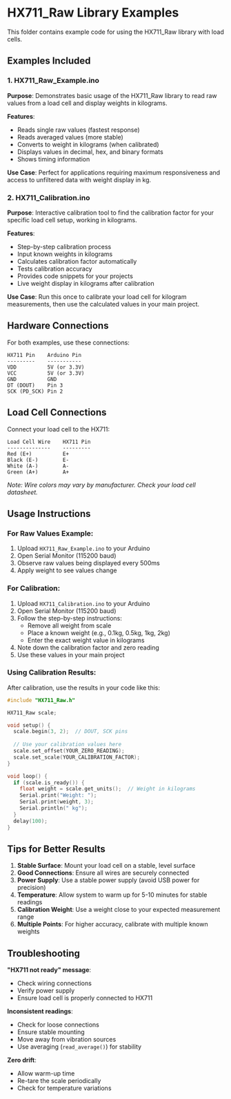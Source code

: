 # HX711_Raw Library Examples

This folder contains example code for using the HX711_Raw library with load cells.

## Examples Included

### 1. HX711_Raw_Example.ino
**Purpose**: Demonstrates basic usage of the HX711_Raw library to read raw values from a load cell and display weights in kilograms.

**Features**:
- Reads single raw values (fastest response)
- Reads averaged values (more stable)
- Converts to weight in kilograms (when calibrated)
- Displays values in decimal, hex, and binary formats
- Shows timing information

**Use Case**: Perfect for applications requiring maximum responsiveness and access to unfiltered data with weight display in kg.

### 2. HX711_Calibration.ino
**Purpose**: Interactive calibration tool to find the calibration factor for your specific load cell setup, working in kilograms.

**Features**:
- Step-by-step calibration process
- Input known weights in kilograms
- Calculates calibration factor automatically
- Tests calibration accuracy
- Provides code snippets for your projects
- Live weight display in kilograms after calibration

**Use Case**: Run this once to calibrate your load cell for kilogram measurements, then use the calculated values in your main project.

## Hardware Connections

For both examples, use these connections:

```
HX711 Pin    Arduino Pin
---------    -----------
VDD          5V (or 3.3V)
VCC          5V (or 3.3V)
GND          GND
DT (DOUT)    Pin 3
SCK (PD_SCK) Pin 2
```

## Load Cell Connections

Connect your load cell to the HX711:

```
Load Cell Wire    HX711 Pin
--------------    ---------
Red (E+)          E+
Black (E-)        E-
White (A-)        A-
Green (A+)        A+
```

*Note: Wire colors may vary by manufacturer. Check your load cell datasheet.*

## Usage Instructions

### For Raw Values Example:
1. Upload `HX711_Raw_Example.ino` to your Arduino
2. Open Serial Monitor (115200 baud)
3. Observe raw values being displayed every 500ms
4. Apply weight to see values change

### For Calibration:
1. Upload `HX711_Calibration.ino` to your Arduino
2. Open Serial Monitor (115200 baud)
3. Follow the step-by-step instructions:
   - Remove all weight from scale
   - Place a known weight (e.g., 0.1kg, 0.5kg, 1kg, 2kg)
   - Enter the exact weight value in kilograms
4. Note down the calibration factor and zero reading
5. Use these values in your main project

### Using Calibration Results:

After calibration, use the results in your code like this:

```cpp
#include "HX711_Raw.h"

HX711_Raw scale;

void setup() {
  scale.begin(3, 2);  // DOUT, SCK pins
  
  // Use your calibration values here
  scale.set_offset(YOUR_ZERO_READING);
  scale.set_scale(YOUR_CALIBRATION_FACTOR);
}

void loop() {
  if (scale.is_ready()) {
    float weight = scale.get_units();  // Weight in kilograms
    Serial.print("Weight: ");
    Serial.print(weight, 3);
    Serial.println(" kg");
  }
  delay(100);
}
```

## Tips for Better Results

1. **Stable Surface**: Mount your load cell on a stable, level surface
2. **Good Connections**: Ensure all wires are securely connected
3. **Power Supply**: Use a stable power supply (avoid USB power for precision)
4. **Temperature**: Allow system to warm up for 5-10 minutes for stable readings
5. **Calibration Weight**: Use a weight close to your expected measurement range
6. **Multiple Points**: For higher accuracy, calibrate with multiple known weights

## Troubleshooting

**"HX711 not ready" message**:
- Check wiring connections
- Verify power supply
- Ensure load cell is properly connected to HX711

**Inconsistent readings**:
- Check for loose connections
- Ensure stable mounting
- Move away from vibration sources
- Use averaging (`read_average()`) for stability

**Zero drift**:
- Allow warm-up time
- Re-tare the scale periodically
- Check for temperature variations
